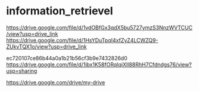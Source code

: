 # information_retrievel
https://drive.google.com/file/d/1vdOBfGx3qdX5bu5727ymzS3NnzWVTCUC/view?usp=drive_link
https://drive.google.com/file/d/1HsYDuTpqI4xfZyZ4LCWZQ9-ZUkvTQX1o/view?usp=drive_link

ec720107ce86b44a0a1b21b56cf3b9e7432826d0
https://drive.google.com/file/d/1ibx1K58fORqIqiXIl88RhH7Cfdndgs76/view?usp=sharing

https://drive.google.com/drive/my-drive


